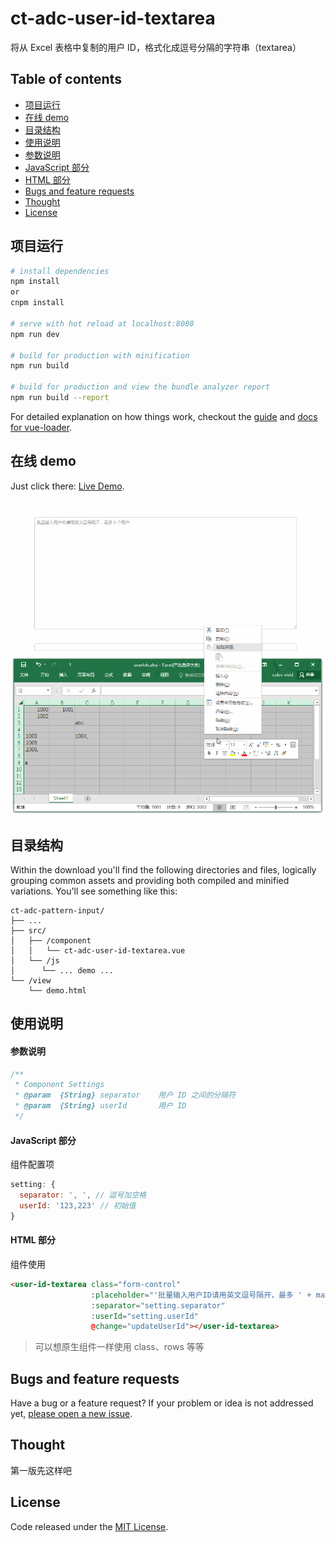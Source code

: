 
# ct-adc-user-id-textarea

将从 Excel 表格中复制的用户 ID，格式化成逗号分隔的字符串（textarea）

## Table of contents

- [项目运行](#项目运行)
- [在线 demo](#在线-demo)
- [目录结构](#目录结构)
- [使用说明](#使用说明)
- [参数说明](#参数说明)
- [JavaScript 部分](#javascript-部分)
- [HTML 部分](#html-部分)
- [Bugs and feature requests](#bugs-and-feature-requests)
- [Thought](#thought)
- [License](#license)

## 项目运行

``` bash
# install dependencies
npm install
or
cnpm install

# serve with hot reload at localhost:8080
npm run dev

# build for production with minification
npm run build

# build for production and view the bundle analyzer report
npm run build --report
```

For detailed explanation on how things work, checkout the [guide](http://vuejs-templates.github.io/webpack/) and [docs for vue-loader](http://vuejs.github.io/vue-loader).

## 在线 demo

Just click there: [Live Demo](http://htmlpreview.github.io/?https://github.com/ct-adc/ct-adc-user-id-textarea/blob/master/view/demo.html).

![demo.gif](./src/img/demo.gif)

## 目录结构

Within the download you'll find the following directories and files, logically grouping common assets and providing both compiled and minified variations. You'll see something like this:

```
ct-adc-pattern-input/
├── ...
├── src/
│   ├── /component
│   │   └── ct-adc-user-id-textarea.vue
│   └── /js
│      └── ... demo ...
└── /view
    └── demo.html
```

## 使用说明

#### 参数说明

```javascript
/**
 * Component Settings
 * @param  {String} separator    用户 ID 之间的分隔符
 * @param  {String} userId       用户 ID
 */
```

#### JavaScript 部分

组件配置项

```javascript
setting: {
  separator: ', ', // 逗号加空格
  userId: '123,223' // 初始值
}
```

#### HTML 部分

组件使用

```html
<user-id-textarea class="form-control"
                  :placeholder="'批量输入用户ID请用英文逗号隔开，最多 ' + max + ' 个用户'" rows="18"
                  :separator="setting.separator"
                  :userId="setting.userId"
                  @change="updateUserId"></user-id-textarea>
```

> 可以想原生组件一样使用 class、rows 等等

## Bugs and feature requests

Have a bug or a feature request? If your problem or idea is not addressed yet, [please open a new issue](https://github.com/ct-adc/ct-adc-user-id-textarea/issues/new).

## Thought

第一版先这样吧

## License

Code released under the [MIT License](https://github.com/ct-adc/ct-adc-user-id-textarea/blob/master/LICENSE).